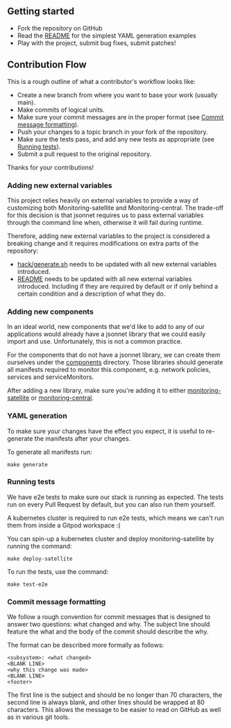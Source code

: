 ## Getting started

* Fork the repository on GitHub
* Read the [README](README.md) for the simplest YAML generation examples
* Play with the project, submit bug fixes, submit patches!

## Contribution Flow

This is a rough outline of what a contributor's workflow looks like:

* Create a new branch from where you want to base your work (usually main).
* Make commits of logical units.
* Make sure your commit messages are in the proper format (see [Commit message formatting](#commit-message-formatting)).
* Push your changes to a topic branch in your fork of the repository.
* Make sure the tests pass, and add any new tests as appropriate (see [Running tests](#running-tests)).
* Submit a pull request to the original repository.

Thanks for your contributions!

### Adding new external variables

This project relies heavily on external variables to provide a way of customizing both Monitoring-satellite and Monitoring-central. The trade-off for this decision is that jsonnet requires us to pass external variables through the command line when, otherwise it will fail during runtime.

Therefore, adding new external variables to the project is considered a breaking change and it requires modifications on extra parts of the repository:
* [hack/generate.sh](hack/generate.sh) needs to be updated with all new external variables introduced.
* [README](README.md) needs to be updated with all new external variables introduced. Including if they are required by default or if only behind a certain condition and a description of what they do.

### Adding new components

In an ideal world, new components that we'd like to add to any of our applications would already have a jsonnet library that we could easily import and use. Unfortunately, this is not a common practice. 

For the components that do not have a jsonnet library, we can create them ourselves under the [components](components/) directory. Those libraries should generate all manifests required to monitor this component, e.g. network policies, services and serviceMonitors. 

After adding a new library, make sure you're adding it to either [monitoring-satellite](monitoring-satellite/monitoring-satellite.libsonnet) or [monitoring-central](monitoring-central/monitoring-central.libsonnet).


### YAML generation

To make sure your changes have the effect you expect, it is useful to re-generate the manifests after your changes.

To generate all manifests run:

```
make generate
```

### Running tests

We have e2e tests to make sure our stack is running as expected. The tests run on every Pull Request by default, but you can also run them yourself.

A kubernetes cluster is required to run e2e tests, which means we can't run them from inside a Gitpod workspace :(

You can spin-up a kubernetes cluster and deploy monitoring-satellite by running the command:
```
make deploy-satellite
```

To run the tests, use the command:
```
make test-e2e
```

### Commit message formatting

We follow a rough convention for commit messages that is designed to answer two
questions: what changed and why. The subject line should feature the what and
the body of the commit should describe the why.

The format can be described more formally as follows:

```
<subsystem>: <what changed>
<BLANK LINE>
<why this change was made>
<BLANK LINE>
<footer>
```

The first line is the subject and should be no longer than 70 characters, the
second line is always blank, and other lines should be wrapped at 80 characters.
This allows the message to be easier to read on GitHub as well as in various
git tools.